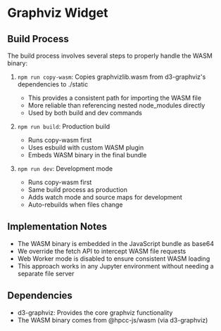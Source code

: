 # Graphviz Widget

## Build Process
The build process involves several steps to properly handle the WASM binary:

1. `npm run copy-wasm`: Copies graphvizlib.wasm from d3-graphviz's dependencies to ./static
   - This provides a consistent path for importing the WASM file
   - More reliable than referencing nested node_modules directly
   - Used by both build and dev commands

2. `npm run build`: Production build
   - Runs copy-wasm first
   - Uses esbuild with custom WASM plugin
   - Embeds WASM binary in the final bundle

3. `npm run dev`: Development mode
   - Runs copy-wasm first
   - Same build process as production
   - Adds watch mode and source maps for development
   - Auto-rebuilds when files change

## Implementation Notes
- The WASM binary is embedded in the JavaScript bundle as base64
- We override the fetch API to intercept WASM file requests
- Web Worker mode is disabled to ensure consistent WASM loading
- This approach works in any Jupyter environment without needing a separate file server

## Dependencies
- d3-graphviz: Provides the core graphviz functionality
- The WASM binary comes from @hpcc-js/wasm (via d3-graphviz)
